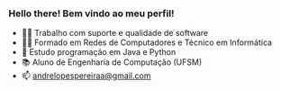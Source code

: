 ### Hello there! Bem vindo ao meu perfil!

- 👨‍💻 Trabalho com suporte e qualidade de software
- 👨‍🎓 Formado em Redes de Computadores e Técnico em Informática
- 📓 Estudo programação em Java e Python
- 📚 Aluno de Engenharia de Computação (UFSM)
- 📫 andrelopespereiraa@gmail.com
